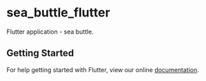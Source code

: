 # sea_buttle_flutter

Flutter application - sea buttle.

## Getting Started

For help getting started with Flutter, view our online
[documentation](https://flutter.io/).
